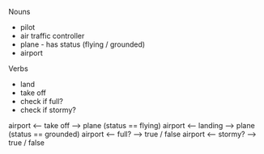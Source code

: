 Nouns
* pilot
* air traffic controller
* plane - has status (flying / grounded)
* airport

Verbs
* land
* take off
* check if full?
* check if stormy?

airport <-- take off --> plane (status == flying)
airport <-- landing --> plane (status == grounded)
airport <-- full? --> true / false
airport <-- stormy? --> true / false